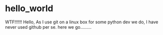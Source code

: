# hello_world
WTF!!!!!!
Hello, As I use git on a linux box for some python dev we do, I have never used github per se. here we go.........
